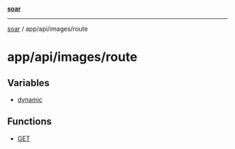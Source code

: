 [**soar**](../../../../README.md)

***

[soar](../../../../modules.md) / app/api/images/route

# app/api/images/route

## Variables

- [dynamic](variables/dynamic.md)

## Functions

- [GET](functions/GET.md)
